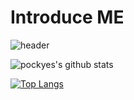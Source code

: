 # Introduce ME
![header](https://capsule-render.vercel.app/api?type=transparent&color=auto&height=300&section=header&text=HanAreum&fontSize=90)

<!-- Tech Stack -->
<!-- <img src="https://img.shields.io/badge/Python-3766AB?style=flat-square&logo=Python&logoColor=white"/> -->

![pockyes's github stats](https://github-readme-stats.vercel.app/api?username=pockyes&show_icons=true)


<!-- ![header](https://capsule-render.vercel.app/api?type=slice) -->
[![Top Langs](https://github-readme-stats.vercel.app/api/top-langs/?username=pockyes)](https://github.com/pockyes/github-readme-stats)






<!--
**pockyes/pockyes** is a ✨ _special_ ✨ repository because its `README.md` (this file) appears on your GitHub profile.

Here are some ideas to get you started:

- 🔭 I’m currently working on ...
- 🌱 I’m currently learning ...
- 👯 I’m looking to collaborate on ...
- 🤔 I’m looking for help with ...
- 💬 Ask me about ...
- 📫 How to reach me: ...
- 😄 Pronouns: ...
- ⚡ Fun fact: ...
-->
